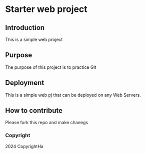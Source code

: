 # Starter web project

## Introduction
This is a simple web project

## Purpose 
The purpose of this project is to practice Git

## Deployment
This is a simple web pj that can be deployed on any Web Servers.

## How to contribute
Please fork this repo and make chanegs

### Copyright
2024 CopyrightHa
